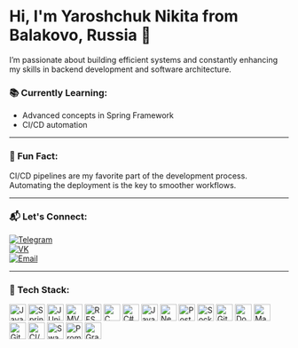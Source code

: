 # Hi, I'm Yaroshchuk Nikita from Balakovo, Russia 👋

I’m passionate about building efficient systems and constantly enhancing my skills in backend development and software architecture.

### 📚 Currently Learning:
- Advanced concepts in Spring Framework
- CI/CD automation

---

### 🌟 Fun Fact:
CI/CD pipelines are my favorite part of the development process. Automating the deployment is the key to smoother workflows.

---

### 📬 Let's Connect: 
[![Telegram](https://img.shields.io/badge/Telegram-%2300A2FF.svg?style=for-the-badge&logo=telegram&logoColor=white)](https://t.me/how_wow0)  
[![VK](https://img.shields.io/badge/VK-%230D8F5F.svg?style=for-the-badge&logo=vk&logoColor=white)](https://vk.com/howwow_ls)  
[![Email](https://img.shields.io/badge/Email-%23D14836.svg?style=for-the-badge&logo=gmail&logoColor=white)](mailto:yarohsyk10@gmail.com)

---

### 🚀 Tech Stack:
<img alt="Java" height="30px" src="https://img.shields.io/static/v1?label=&message=Java&color=orange&style=for-the-badge" />  <img alt="Spring" height="30px" src="https://img.shields.io/static/v1?label=&message=Spring&color=green&style=for-the-badge" />  <img alt="JUnit" height="30px" src="https://img.shields.io/static/v1?label=&message=JUnit&color=red&style=for-the-badge" />  <img alt="MVVM" height="30px" src="https://img.shields.io/static/v1?label=&message=MVVM&color=blue&style=for-the-badge" />  <img alt="REST API" height="30px" src="https://img.shields.io/static/v1?label=&message=REST%20API&color=yellow&style=for-the-badge" />  <img alt="C" height="30px" src="https://img.shields.io/static/v1?label=&message=C&color=blue&style=for-the-badge" />  <img alt="C#" height="30px" src="https://img.shields.io/static/v1?label=&message=C%23&color=purple&style=for-the-badge" />  <img alt="JavaScript" height="30px" src="https://img.shields.io/static/v1?label=&message=JavaScript&color=yellow&style=for-the-badge" />  <img alt="NestJS" height="30px" src="https://img.shields.io/static/v1?label=&message=NestJS&color=yellow&style=for-the-badge" />  <img alt="PostgreSQL" height="30px" src="https://img.shields.io/static/v1?label=&message=PostgreSQL&color=blue&style=for-the-badge" />  <img alt="Socket.IO" height="30px" src="https://img.shields.io/static/v1?label=&message=Socket.IO&color=yellow&style=for-the-badge" />  <img alt="Git" height="30px" src="https://img.shields.io/static/v1?label=&message=Git&color=gray&style=for-the-badge" />  <img alt="Docker" height="30px" src="https://img.shields.io/static/v1?label=&message=Docker&color=blue&style=for-the-badge" />  <img alt="Maven" height="30px" src="https://img.shields.io/static/v1?label=&message=Maven&color=red&style=for-the-badge" />  <img alt="GitHub Actions" height="30px" src="https://img.shields.io/static/v1?label=&message=GitHub%20Actions&color=blue&style=for-the-badge" />  <img alt="CI/CD" height="30px" src="https://img.shields.io/static/v1?label=&message=CI/CD&color=orange&style=for-the-badge" />  <img alt="Swagger" height="30px" src="https://img.shields.io/static/v1?label=&message=Swagger&color=blue&style=for-the-badge" />  <img alt="Prometheus" height="30px" src="https://img.shields.io/static/v1?label=&message=Prometheus&color=green&style=for-the-badge" />  <img alt="Grafana" height="30px" src="https://img.shields.io/static/v1?label=&message=Grafana&color=blue&style=for-the-badge" />  
